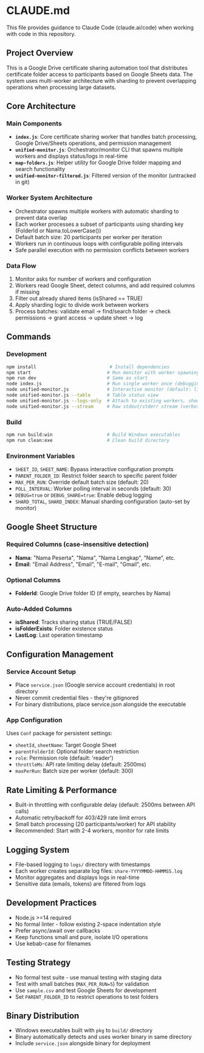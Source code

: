 # CLAUDE.md

This file provides guidance to Claude Code (claude.ai/code) when working with code in this repository.

## Project Overview
This is a Google Drive certificate sharing automation tool that distributes certificate folder access to participants based on Google Sheets data. The system uses multi-worker architecture with sharding to prevent overlapping operations when processing large datasets.

## Core Architecture

### Main Components
- **`index.js`**: Core certificate sharing worker that handles batch processing, Google Drive/Sheets operations, and permission management
- **`unified-monitor.js`**: Orchestrator/monitor CLI that spawns multiple workers and displays status/logs in real-time
- **`map-folders.js`**: Helper utility for Google Drive folder mapping and search functionality
- **`unified-monitor-filtered.js`**: Filtered version of the monitor (untracked in git)

### Worker System Architecture
- Orchestrator spawns multiple workers with automatic sharding to prevent data overlap
- Each worker processes a subset of participants using sharding key (FolderId or Nama.toLowerCase())
- Default batch size: 20 participants per worker per iteration
- Workers run in continuous loops with configurable polling intervals
- Safe parallel execution with no permission conflicts between workers

### Data Flow
1. Monitor asks for number of workers and configuration
2. Workers read Google Sheet, detect columns, and add required columns if missing
3. Filter out already shared items (isShared == TRUE)
4. Apply sharding logic to divide work between workers
5. Process batches: validate email → find/search folder → check permissions → grant access → update sheet → log

## Commands

### Development
```bash
npm install                           # Install dependencies
npm start                            # Run monitor with worker spawning
npm run dev                          # Same as start
node index.js                        # Run single worker once (debugging)
node unified-monitor.js              # Interactive monitor (default: live logs)
node unified-monitor.js --table      # Table status view
node unified-monitor.js --logs-only  # Attach to existing workers, show logs only
node unified-monitor.js --stream     # Raw stdout/stderr stream (verbose)
```

### Build
```bash
npm run build:win                    # Build Windows executables
npm run clean:exe                    # Clean build directory
```

### Environment Variables
- `SHEET_ID`, `SHEET_NAME`: Bypass interactive configuration prompts
- `PARENT_FOLDER_ID`: Restrict folder search to specific parent folder
- `MAX_PER_RUN`: Override default batch size (default: 20)
- `POLL_INTERVAL`: Worker polling interval in seconds (default: 30)
- `DEBUG=true` or `DEBUG_SHARE=true`: Enable debug logging
- `SHARD_TOTAL`, `SHARD_INDEX`: Manual sharding configuration (auto-set by monitor)

## Google Sheet Structure

### Required Columns (case-insensitive detection)
- **Nama**: "Nama Peserta", "Nama", "Nama Lengkap", "Name", etc.
- **Email**: "Email Address", "Email", "E-mail", "Gmail", etc.

### Optional Columns
- **FolderId**: Google Drive folder ID (if empty, searches by Nama)

### Auto-Added Columns
- **isShared**: Tracks sharing status (TRUE/FALSE)
- **isFolderExists**: Folder existence status
- **LastLog**: Last operation timestamp

## Configuration Management

### Service Account Setup
- Place `service.json` (Google service account credentials) in root directory
- Never commit credential files - they're gitignored
- For binary distributions, place service.json alongside the executable

### App Configuration
Uses `Conf` package for persistent settings:
- `sheetId`, `sheetName`: Target Google Sheet
- `parentFolderId`: Optional folder search restriction
- `role`: Permission role (default: 'reader')
- `throttleMs`: API rate limiting delay (default: 2500ms)
- `maxPerRun`: Batch size per worker (default: 300)

## Rate Limiting & Performance
- Built-in throttling with configurable delay (default: 2500ms between API calls)
- Automatic retry/backoff for 403/429 rate limit errors
- Small batch processing (20 participants/worker) for API stability
- Recommended: Start with 2-4 workers, monitor for rate limits

## Logging System
- File-based logging to `logs/` directory with timestamps
- Each worker creates separate log files: `share-YYYYMMDD-HHMMSS.log`
- Monitor aggregates and displays logs in real-time
- Sensitive data (emails, tokens) are filtered from logs

## Development Practices
- Node.js >=14 required
- No formal linter - follow existing 2-space indentation style
- Prefer async/await over callbacks
- Keep functions small and pure, isolate I/O operations
- Use kebab-case for filenames

## Testing Strategy
- No formal test suite - use manual testing with staging data
- Test with small batches (`MAX_PER_RUN=5`) for validation
- Use `sample.csv` and test Google Sheets for development
- Set `PARENT_FOLDER_ID` to restrict operations to test folders

## Binary Distribution
- Windows executables built with `pkg` to `build/` directory
- Binary automatically detects and uses worker binary in same directory
- Include `service.json` alongside binary for deployment